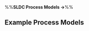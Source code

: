 <link rel="stylesheet" href="{{baseUrl}}/css/textbook.css">

<div class="website-content">

%%**SLDC Process Models &rarr;**%%

## Example Process Models

<div id="main">

<include src="xp/embed.md" />
<include src="scrum/embed.md" />
<include src="unifiedProcess/embed.md" />

</div>

</div>
